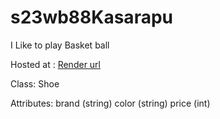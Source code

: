 # s23wb88Kasarapu

I Like to play Basket ball

Hosted at : [Render url](https://s23wb88kasarapu.onrender.com)


Class: Shoe

Attributes:
brand (string) color (string) price (int)


